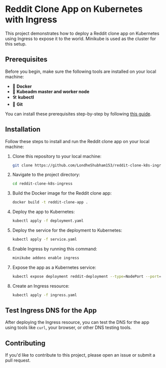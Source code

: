 

# Reddit Clone App on Kubernetes with Ingress  
This project demonstrates how to deploy a Reddit clone app on Kubernetes using Ingress to expose it to the world. Minikube is used as the cluster for this setup.  

## Prerequisites  
Before you begin, make sure the following tools are installed on your local machine:  

- 🐳 **Docker**  
- 🤖 **Kubeadm master and worker node**  
- 🛠️ **kubectl**  
- 📂 **Git**  

You can install these prerequisites step-by-step by following [this guide](#).  

## Installation  
Follow these steps to install and run the Reddit clone app on your local machine:  

1. Clone this repository to your local machine:  
   ```bash
   git clone https://github.com/LondheShubham153/reddit-clone-k8s-ingress.git
   ```  
2. Navigate to the project directory:  
   ```bash
   cd reddit-clone-k8s-ingress
   ```  
3. Build the Docker image for the Reddit clone app:  
   ```bash
   docker build -t reddit-clone-app .
   ```  
4. Deploy the app to Kubernetes:  
   ```bash
   kubectl apply -f deployment.yaml
   ```  
5. Deploy the service for the deployment to Kubernetes:  
   ```bash
   kubectl apply -f service.yaml
   ```  
6. Enable Ingress by running this command:  
   ```bash
   minikube addons enable ingress
   ```  
7. Expose the app as a Kubernetes service:  
   ```bash
   kubectl expose deployment reddit-deployment --type=NodePort --port=5000
   ```  
8. Create an Ingress resource:  
   ```bash
   kubectl apply -f ingress.yaml
   ```  

## Test Ingress DNS for the App  
After deploying the Ingress resource, you can test the DNS for the app using tools like `curl`, your browser, or other DNS testing tools.  

## Contributing  
If you'd like to contribute to this project, please open an issue or submit a pull request.  
